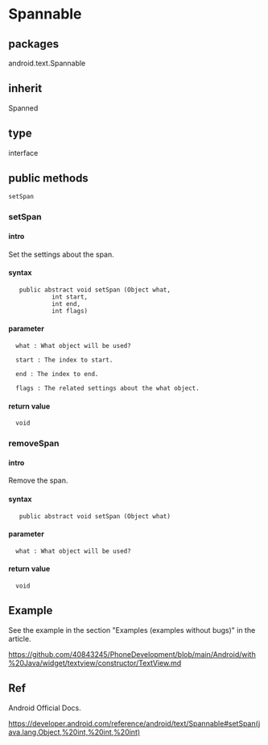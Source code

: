 # Spannable
## packages
android.text.Spannable
## inherit
Spanned
## type
interface
## public methods
    
    setSpan

    
### setSpan
#### intro
Set the settings about the span.
#### syntax

       public abstract void setSpan (Object what, 
                int start, 
                int end, 
                int flags)
                
 #### parameter 
 
      what : What object will be used?
      
      start : The index to start.
      
      end : The index to end.
      
      flags : The related settings about the what object.
      
 #### return value
      void
      
 ### removeSpan
 #### intro 
 Remove the span.
 #### syntax

       public abstract void setSpan (Object what)
                
 #### parameter 
 
      what : What object will be used?
      
 #### return value
      void
      
 ## Example
 See the example in the section "Examples (examples without bugs)" in the article.
 
 https://github.com/40843245/PhoneDevelopment/blob/main/Android/with%20Java/widget/textview/constructor/TextView.md
 ## Ref
 Android Official Docs.
 
 https://developer.android.com/reference/android/text/Spannable#setSpan(java.lang.Object,%20int,%20int,%20int)
 
 
  
